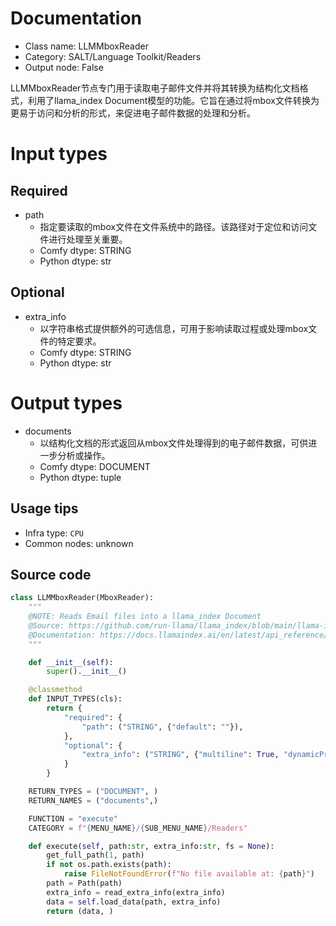 
# Documentation
- Class name: LLMMboxReader
- Category: SALT/Language Toolkit/Readers
- Output node: False

LLMMboxReader节点专门用于读取电子邮件文件并将其转换为结构化文档格式，利用了llama_index Document模型的功能。它旨在通过将mbox文件转换为更易于访问和分析的形式，来促进电子邮件数据的处理和分析。

# Input types
## Required
- path
    - 指定要读取的mbox文件在文件系统中的路径。该路径对于定位和访问文件进行处理至关重要。
    - Comfy dtype: STRING
    - Python dtype: str

## Optional
- extra_info
    - 以字符串格式提供额外的可选信息，可用于影响读取过程或处理mbox文件的特定要求。
    - Comfy dtype: STRING
    - Python dtype: str

# Output types
- documents
    - 以结构化文档的形式返回从mbox文件处理得到的电子邮件数据，可供进一步分析或操作。
    - Comfy dtype: DOCUMENT
    - Python dtype: tuple


## Usage tips
- Infra type: `CPU`
- Common nodes: unknown


## Source code
```python
class LLMMboxReader(MboxReader):
    """
    @NOTE: Reads Email files into a llama_index Document
    @Source: https://github.com/run-llama/llama_index/blob/main/llama-index-integrations/readers/llama-index-readers-file/llama_index/readers/file/mbox/base.py
    @Documentation: https://docs.llamaindex.ai/en/latest/api_reference/readers/file/#llama_index.readers.file.MboxReader
    """

    def __init__(self):
        super().__init__()

    @classmethod
    def INPUT_TYPES(cls):
        return {
            "required": {
                "path": ("STRING", {"default": ""}),
            },
            "optional": {
                "extra_info": ("STRING", {"multiline": True, "dynamicPrompts": False, "default": "{}"}),
            }
        }

    RETURN_TYPES = ("DOCUMENT", )
    RETURN_NAMES = ("documents",)

    FUNCTION = "execute"
    CATEGORY = f"{MENU_NAME}/{SUB_MENU_NAME}/Readers"

    def execute(self, path:str, extra_info:str, fs = None):
        get_full_path(1, path)
        if not os.path.exists(path):
            raise FileNotFoundError(f"No file available at: {path}")
        path = Path(path)
        extra_info = read_extra_info(extra_info)
        data = self.load_data(path, extra_info)
        return (data, )

```
